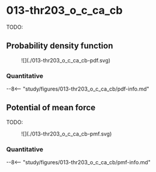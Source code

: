 # 013-thr203_o_c_ca_cb

TODO:

<div id="rogfp-view" class="mol-container"></div>
<script>
var uri = 'https://files.rcsb.org/view/1jc0.pdb';
jQuery.ajax( uri, {
    success: function(data) {
        // https://3dmol.org/doc/GLViewer.html
        let viewer = $3Dmol.createViewer(
            document.querySelector('#rogfp-view'),
            { backgroundAlpha: '0.0' }
        );
        let resi1 = 203;
        viewer.addModel( data, 'pdb' );
        viewer.setStyle({chain: 'A'}, {cartoon: {color: 'spectrum', opacity: 0.65}});
        viewer.setStyle({chain: 'A', resi: 66}, {stick: {}, cartoon: {color: "spectrum", opacity: 0.65}});
        viewer.setStyle({chain: 'A', resi: 145}, {stick: {}, cartoon: {color: "spectrum", opacity: 0.65}});
        viewer.setStyle({chain: 'A', resi: 146}, {stick: {}, cartoon: {color: "spectrum", opacity: 0.65}});
        viewer.setStyle({chain: 'A', resi: 147}, {stick: {}, cartoon: {color: "spectrum", opacity: 0.65}});
        viewer.setStyle({chain: 'A', resi: 148}, {stick: {}, cartoon: {color: "spectrum", opacity: 0.65}});
        viewer.setStyle({chain: 'A', resi: 203}, {stick: {}, cartoon: {color: "spectrum", opacity: 0.65}});
        viewer.setStyle({chain: 'A', resi: 204}, {stick: {}, cartoon: {color: "spectrum", opacity: 0.65}});
        viewer.setStyle({chain: 'A', resi: 205}, {stick: {}, cartoon: {color: "spectrum", opacity: 0.65}});
        viewer.setStyle({chain: 'A', resi: 222}, {stick: {}, cartoon: {color: "spectrum", opacity: 0.65}});
        viewer.addLabel("O", {}, {chain: "A", resi: resi1, atom: "O"})
        viewer.addLabel("C", {}, {chain: "A", resi: resi1, atom: "C"})
        viewer.addLabel("CA", {}, {chain: "A", resi: resi1, atom: "CA"})
        viewer.addLabel("CB", {}, {chain: "A", resi: resi1, atom: "CB"})
        viewer.setStyle({chain: 'B'}, {});
        viewer.setStyle({chain: 'C'}, {});
        viewer.setView([ -181.1940983641914, -10.88805946603958, -42.57839978149105, 105.68603275728339, 0.4498289015763534, 0.0013940082009127504, -0.11073459989002167, 0.8862222432521896 ]);
        viewer.setClickable({}, true, function(atom,viewer,event,container) {
            console.log(viewer.getView());
        });
        viewer.render();
    },
    error: function(hdr, status, err) {
        console.error( "Failed to load " + uri + ": " + err );
    },
});
</script>

## Probability density function

<figure markdown>
![](./013-thr203_o_c_ca_cb-pdf.svg)
</figure>

### Quantitative

--8<-- "study/figures/013-thr203_o_c_ca_cb/pdf-info.md"

## Potential of mean force

TODO:

<figure markdown>
![](./013-thr203_o_c_ca_cb-pmf.svg)
</figure>

### Quantitative

--8<-- "study/figures/013-thr203_o_c_ca_cb/pmf-info.md"
